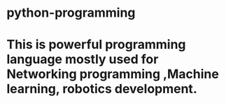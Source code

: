 # python-programming
# This is powerful programming language mostly used for Networking programming ,Machine learning, robotics development.
